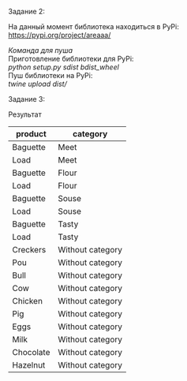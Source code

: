 Задание 2: 

На данный момент библиотека находиться в PyPi: https://pypi.org/project/areaaa/

*Команда для пуша*<br>
Приготовление библиотеки для PyPi:<br>*python setup.py sdist bdist_wheel* <br>
Пуш библиотеки на PyPi:<br>*twine upload dist/*


Задание 3:

Результат<br>

|  product|        category|
|---------|----------------|
| Baguette|            Meet|
|     Load|            Meet|
| Baguette|           Flour|
|     Load|           Flour|
| Baguette|           Souse|
|     Load|           Souse|
| Baguette|           Tasty|
|     Load|           Tasty|
| Creckers|Without category|
|      Pou|Without category|
|     Bull|Without category|
|      Cow|Without category|
|  Chicken|Without category|
|      Pig|Without category|
|     Eggs|Without category|
|     Milk|Without category|
|Chocolate|Without category|
| Hazelnut|Without category|
